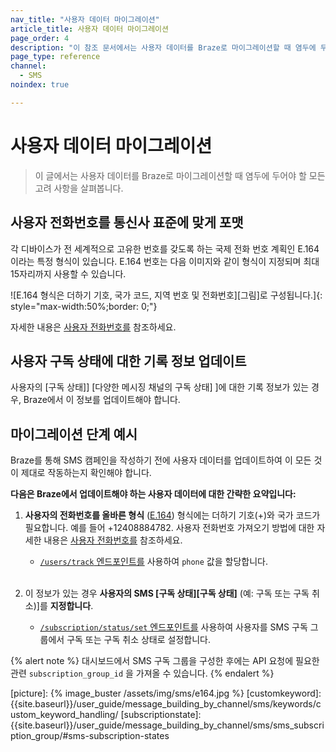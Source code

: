 ```yaml
---
nav_title: "사용자 데이터 마이그레이션"
article_title: 사용자 데이터 마이그레이션
page_order: 4
description: "이 참조 문서에서는 사용자 데이터를 Braze로 마이그레이션할 때 염두에 두어야 할 모든 고려 사항을 설명합니다."
page_type: reference
channel:
  - SMS
noindex: true

---
```


# 사용자 데이터 마이그레이션

> 이 글에서는 사용자 데이터를 Braze로 마이그레이션할 때 염두에 두어야 할 모든 고려 사항을 살펴봅니다.

## 사용자 전화번호를 통신사 표준에 맞게 포맷

각 디바이스가 전 세계적으로 고유한 번호를 갖도록 하는 국제 전화 번호 계획인 E.164 이라는 특정 형식이 있습니다. E.164 번호는 다음 이미지와 같이 형식이 지정되며 최대 15자리까지 사용할 수 있습니다.

![E.164 형식은 더하기 기호, 국가 코드, 지역 번호 및 전화번호]\[그림]로 구성됩니다.]{: style="max-width:50%;border: 0;"}

자세한 내용은 [사용자 전화번호를][userphone] 참조하세요.

## 사용자 구독 상태에 대한 기록 정보 업데이트

사용자의 \[구독 상태]] \[다양한 메시징 채널의 구독 상태] ]에 대한 기록 정보가 있는 경우, Braze에서 이 정보를 업데이트해야 합니다.

## 마이그레이션 단계 예시

Braze를 통해 SMS 캠페인을 작성하기 전에 사용자 데이터를 업데이트하여 이 모든 것이 제대로 작동하는지 확인해야 합니다.

**다음은 Braze에서 업데이트해야 하는 사용자 데이터에 대한 간략한 요약입니다:**

1. **사용자의 전화번호를 올바른 형식** ([E.164][0]) 형식에는 더하기 기호(+)와 국가 코드가 필요합니다. 예를 들어 +12408884782. 사용자 전화번호 가져오기 방법에 대한 자세한 내용은 [사용자 전화번호를][userphone] 참조하세요.
    * [`/users/track` 엔드포인트를][1] 사용하여 `phone` 값을 할당합니다.<br><br>

2. 이 정보가 있는 경우 **사용자의 SMS \[구독 상태]\[구독 상태]** (예: 구독 또는 구독 취소)]를 **지정합니다**.
    * [`/subscription/status/set` 엔드포인트를][6] 사용하여 사용자를 SMS 구독 그룹에서 구독 또는 구독 취소 상태로 설정합니다.

{% alert note %}
대시보드에서 SMS 구독 그룹을 구성한 후에는 API 요청에 필요한 관련 `subscription_group_id` 을 가져올 수 있습니다.
{% endalert %}

[0]: https://en.wikipedia.org/wiki/E.164
[userphone]: {{site.baseurl}}/user_guide/message_building_by_channel/sms/phone_numbers/user_phone_numbers/
[1]: {{site.baseurl}}/api/endpoints/user_data/post_user_track/
[2]: {{site.baseurl}}/api/endpoints/user_data/post_user_alias/
[3]: {{site.baseurl}}/developer_guide/platform_integration_guides/swift/analytics/setting_user_ids/#aliasing-users
[4]: {{site.baseurl}}/developer_guide/platform_integration_guides/android/analytics/setting_user_ids/#aliasing-users
[5]: {{site.baseurl}}/developer_guide/platform_integration_guides/web/analytics/setting_user_ids/#aliasing-users
[6]: {{site.baseurl}}/api/endpoints/subscription_groups/post_update_user_subscription_group_status/
\[picture]: {% image_buster /assets/img/sms/e164.jpg %}
\[customkeyword]: {{site.baseurl}}/user_guide/message_building_by_channel/sms/keywords/custom_keyword_handling/
\[subscriptionstate]: {{site.baseurl}}/user_guide/message_building_by_channel/sms/sms_subscription_group/#sms-subscription-states
